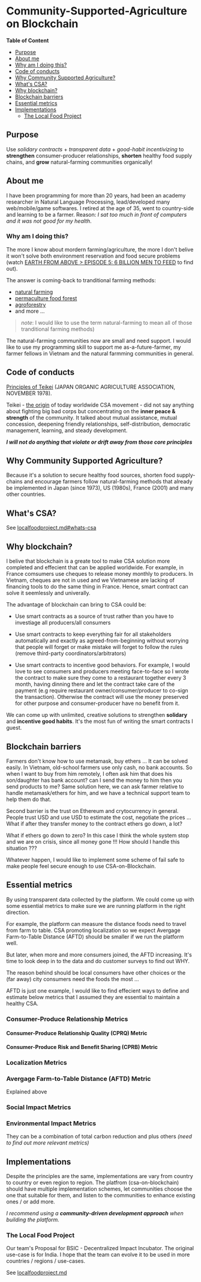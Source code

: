 # Community-Supported-Agriculture on Blockchain

<!-- https://atom.io/packages/markdown-toc-auto
`cmd-shift-p` to open command-palette, invoke "Markdown Toc Auto: Insert Toc".
-->
**Table of Content**
<!-- TOC START min:2 max:3 link:true update:true -->
- [Purpose](#purpose)
- [About me](#about-me)
- [Why am I doing this?](#why-am-i-doing-this)
- [Code of conducts](#code-of-conducts)
- [Why Community Supported Agriculture?](#why-community-supported-agriculture)
- [What's CSA?](#whats-csa)
- [Why blockchain?](#why-on-blockchain)
- [Blockchain barriers](#blockchain-barriers)
- [Essential metrics](#essential-metrics)
- [Implementations](#implementations)
    - [The Local Food Project](#the-local-food-project)

<!-- TOC END -->


## Purpose
Use _solidary contracts_ + _transparent data_ + _good-habit incentivizing_ to __strengthen__ consumer-producer relationships, __shorten__ healthy food supply chains, and __grow__ natural-farming communities organically!

## About me
I have been programming for more than 20 years, had been an academy researcher in Natural Language Processing, lead/developed many web/mobile/game softwares. I retired at the age of 35, went to country-side and learning to be a farmer. Reason: _I sat too much in front of computers and it was not good for my health_.

### Why am I doing this?
The more I know about mordern farming/agriculture, the more I don't belive it won't solve both environment reservation and food secure problems
(watch
[EARTH FROM ABOVE > EPISODE 5: 6 BILLION MEN TO FEED](http://www.yannarthusbertrand.org/en/films-tv/earth-from-above/episode-5-6-milliards-dhommes-a-nourrir) to find out).

The answer is coming-back to tranditional farming methods:
* [natural farming](https://www.youtube.com/watch?v=nzs8iFGNdBo)
* [permaculture food forest](https://www.youtube.com/watch?v=6GJFL0MD9fc)
* [agroforestry](https://www.youtube.com/watch?v=gSPNRu4ZPvE)
* and more ...

> _note_: I would like to use the term natural-farming to mean all of those tranditional farming methods)

The natural-farming communities now are small and need support. I would like to use my programming skill to support me as-a-future-farmer, my farmer fellows in Vietnam and the natural farmming communities in general.

## Code of conducts
[Principles of Teikei](http://urgenci.net/principles-of-teikei) (JAPAN ORGANlC AGRICULTURE ASSOCIATION, NOVEMBER 1978).

Teikei - [the origin](http://urgenci.net/csa-history/) of today worldwide CSA movement - did not say anything about fighting big bad corps but concentrating on the __inner peace & strength__ of the community. It talked about mutual assistance, mutual concession, deepening friendly relationships, self-distribution, democratic management, learning, and steady development.

**_I will not do anything that violate or drift away from those core principles_**

## Why Community Supported Agriculture?
Because it's a solution to secure healthy food sources, shorten food supply-chains and encourage farmers follow natural-farming methods that already be implemented in Japan (since 1973), US (1980s), France (2001) and many other countries.

## What's CSA?
See [localfoodproject.md#whats-csa](./localfoodproject.md#whats-csa)

## Why blockchain?

I belive that blockchain is a greate tool to make CSA solution more completed and effecient that can be applied worldwide. For example, in France comsumers use cheques to release money monthly to producers. In Vietnam, cheques are not in used and we Vietnamese are lacking of financing tools to do the same thing in France. Hence, smart contract can solve it seemlessly and univerally.

The advantage of blockchain can bring to CSA could be:

* Use smart contracts as a source of trust rather than you have to investiage all producers/all consumers

* Use smart contracts to keep everything fair for all stakeholders automatically and exactly as agreed-from-beginning without worrying that people will forget or make mistake will forget to follow the rules (remove third-party coordinators/arbitrators)

* Use smart contracts to incentive good behaviors. For example, I would love to see consumers and producers meeting face-to-face so I wrote the contract to make sure they come to a restaurant together every 3 month, having dinning there and let the contract take care of the payment (e.g require restaurant owner/consumer/producer to co-sign the transaction). Otherwise the contract will use the money preserved for other purpose and consumer-producer have no benefit from it.

We can come up with unlimited, creative solutions to strengthen **solidary** and **incentive good habits**. It's the most fun of writing the smart contracts I guest.

## Blockchain barriers

Farmers don't know how to use metamask, buy ethers ...
It can be solved easily. In Vietnam, old-school farmers use only cash, no bank accounts. So when I want to buy from him remotely, I often ask him that does his son/daughter has bank account? can I send the money to him then you send products to me? Same solution here, we can ask farmer relative to handle metamask/ethers for him, and we have a technical support team to help them do that.

Second barrier is the trust on Ethereum and crytocurrency in general. People trust USD and use USD to estimate the cost, negotiate the prices ... What if after they transfer money to the contract ethers go down, a lot?

What if ethers go down to zero? In this case I think the whole system stop and we are on crisis, since all money gone !!! How should I handle this situation ???

Whatever happen, I would like to implement some scheme of fail safe to make people feel secure enough to use CSA-on-Blockchain.

## Essential metrics
By using transparent data collected by the platform. We could come up with some essential metrics to make sure we are running platform in the right direction.

For example, the platform can measure the distance foods need to travel from farm to table. CSA promoting localization so we expect Avergage Farm-to-Table Distance (AFTD) should be smaller if we run the platform well.

But later, when more and more consumers joined, the AFTD increasing. It's time to look deep in to the data and do customer surveys to find out WHY.

The reason behind should be local consumers have other choices or the (far away) city consumers need the foods the most ...

AFTD is just one example, I would like to find effecient ways to define and estimate below metrics that I assumed they are essential to maintain a healthy CSA.

### Consumer-Produce Relationship Metrics

#### Consumer-Produce Relationship Quality (CPRQ) Metric

#### Consumer-Produce Risk and Benefit Sharing (CPRB) Metric

### Localization Metrics

### Avergage Farm-to-Table Distance (AFTD) Metric
Explained above

### Social Impact Metrics

### Environmental Impact Metrics

They can be a combination of total carbon reduction and plus others _(need to find out more relevant metrics)_

## Implementations
Despite the principles are the same, implementations are vary from country to country or even region to region. The platfrom (csa-on-blockchain) should have multiple implementation schemes, let communities choose the one that suitable for them, and listen to the communities to enhance existing ones / or add more.

_I recommend using a **community-driven development approach** when building the platform._

### The Local Food Project
Our team's Proposal for BSIC - Decentralized Impact Incubator. The original use-case is for India. I hope that the team can evolve it to be used in more countries / regions / use-cases.

See [localfoodproject.md](./localfoodproject.md)
